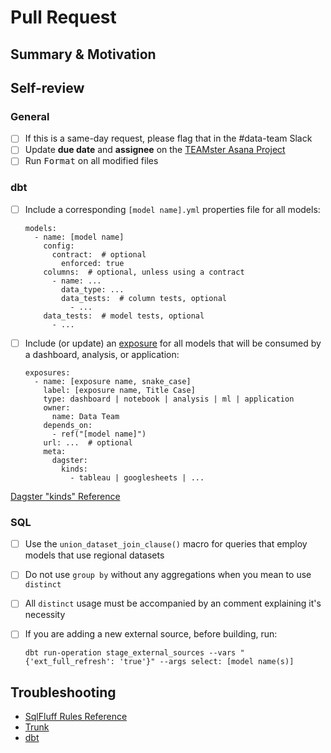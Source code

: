 # Pull Request

## Summary & Motivation

[//]: # "When merged, this pull request will..."

## Self-review

### General

- [ ] If this is a same-day request, please flag that in the #data-team Slack
- [ ] Update **due date** and **assignee** on the
      [TEAMster Asana Project](https://app.asana.com/0/1205971774138578/1205971926225838)
- [ ] Run <kbd>Format</kbd> on all modified files

### dbt

- [ ] Include a corresponding `[model name].yml` properties file for all models:

      models:
        - name: [model name]
          config:
            contract:  # optional
              enforced: true
          columns:  # optional, unless using a contract
            - name: ...
              data_type: ...
              data_tests:  # column tests, optional
                - ...
          data_tests:  # model tests, optional
            - ...

- [ ] Include (or update) an
      [exposure](https://docs.getdbt.com/reference/exposure-properties) for all
      models that will be consumed by a dashboard, analysis, or application:

      exposures:
        - name: [exposure name, snake_case]
          label: [exposure name, Title Case]
          type: dashboard | notebook | analysis | ml | application
          owner:
            name: Data Team
          depends_on:
            - ref("[model name]")
          url: ...  # optional
          meta:
            dagster:
              kinds:
                - tableau | googlesheets | ...

[Dagster "kinds" Reference](https://docs.dagster.io/guides/build/assets/metadata-and-tags/kind-tags#supported-icons)

### SQL

- [ ] Use the `union_dataset_join_clause()` macro for queries that employ models
      that use regional datasets
- [ ] Do not use `group by` without any aggregations when you mean to use
      `distinct`
- [ ] All `distinct` usage must be accompanied by an comment explaining it's
      necessity
- [ ] If you are adding a new external source, before building, run:

      dbt run-operation stage_external_sources --vars "{'ext_full_refresh': 'true'}" --args select: [model name(s)]

## Troubleshooting

- [SqlFluff Rules Reference](https://docs.sqlfluff.com/en/stable/rules.html)
- [Trunk](https://teamschools.github.io/teamster/CONTRIBUTING/#trunk)
- [dbt](https://teamschools.github.io/teamster/CONTRIBUTING/#dbt-cloud_1)

